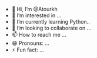 - 👋 Hi, I’m @Atourkh
- 👀 I’m interested in ...
- 🌱 I’m currently learning Python..
- 💞️ I’m looking to collaborate on ...
- 📫 How to reach me ...
- 😄 Pronouns: ...
- ⚡ Fun fact: ...

<!---
Atourkh/Atourkh is a ✨ special ✨ repository because its `README.md` (this file) appears on your GitHub profile.
You can click the Preview link to take a look at your changes.
--->
